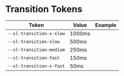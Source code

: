 # Transition Tokens

| Token                    | Value  | Example                                                                                       |
| ------------------------ | ------ | --------------------------------------------------------------------------------------------- |
| `--sl-transition-x-slow` | 1000ms | <div class="transition-demo" style="transition-duration: var(--sl-transition-x-slow);"></div> |
| `--sl-transition-slow`   | 500ms  | <div class="transition-demo" style="transition-duration: var(--sl-transition-slow);"></div>   |
| `--sl-transition-medium` | 250ms  | <div class="transition-demo" style="transition-duration: var(--sl-transition-medium);"></div> |
| `--sl-transition-fast`   | 150ms  | <div class="transition-demo" style="transition-duration: var(--sl-transition-fast);"></div>   |
| `--sl-transition-x-fast` | 50ms   | <div class="transition-demo" style="transition-duration: var(--sl-transition-x-fast);"></div> |
